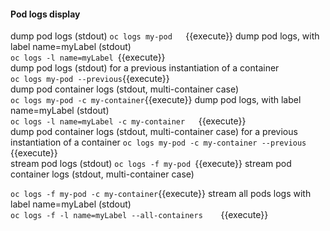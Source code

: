 
#### Pod logs display

 dump pod logs (stdout)
`oc logs my-pod   `{{execute}}
 dump pod logs, with label name=myLabel (stdout)                              
`oc logs -l name=myLabel `{{execute}}    
 dump pod logs (stdout) for a previous instantiation of a container                   
`oc logs my-pod --previous`{{execute}}       
 dump pod container logs (stdout, multi-container case)               
`oc logs my-pod -c my-container`{{execute}} 
 dump pod logs, with label name=myLabel (stdout)              
`oc logs -l name=myLabel -c my-container   `{{execute}}     
 dump pod container logs (stdout, multi-container case) for a previous instantiation of a container
`oc logs my-pod -c my-container --previous  `{{execute}}    
 stream pod logs (stdout)
`oc logs -f my-pod `{{execute}}
 stream pod container logs (stdout, multi-container case)
                             
`oc logs -f my-pod -c my-container`{{execute}}
 stream all pods logs with label name=myLabel (stdout)              
`oc logs -f -l name=myLabel --all-containers    `{{execute}}

